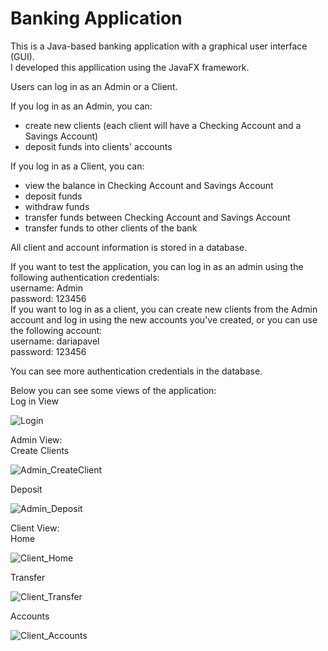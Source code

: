 # Banking Application
This is a Java-based banking application with a graphical user interface (GUI).     
I developed this appllication using the JavaFX framework.

Users can log in as an Admin or a Client. 

If you log in as an Admin, you can:
- create new clients (each client will have a Checking Account and a Savings Account)
- deposit funds into clients' accounts

If you log in as a Client, you can:
- view the balance in Checking Account and Savings Account
- deposit funds
- withdraw funds
- transfer funds between Checking Account and Savings Account
- transfer funds to other clients of the bank 

All client and account information is stored in a database.

If you want to test the application, you can log in as an admin using the following authentication credentials:    
username: Admin   
password: 123456    
If you want to log in as a client, you can create new clients from the Admin account and log in using the new accounts you've created, or you can use the following account:   
username: dariapavel   
password: 123456   

You can see more authentication credentials in the database.   


Below you can see some views of the application:    
Log in View   

![Login](https://github.com/paveldaria/BankingApplication/assets/57196003/4e63a8ef-c4f2-48ba-87ac-d8bfba05a4d8)


Admin View:   
Create Clients
   
![Admin_CreateClient](https://github.com/paveldaria/BankingApplication/assets/57196003/da1239b7-b4a6-4cb7-9dd3-fde46118e433)

Deposit
     
![Admin_Deposit](https://github.com/paveldaria/BankingApplication/assets/57196003/1aa0e089-c26e-4881-8ef9-2380dc6fb629)


Client View:   
Home
     
![Client_Home](https://github.com/paveldaria/BankingApplication/assets/57196003/bc670ec6-4491-41b5-819a-4777e658a45c)

Transfer
     
![Client_Transfer](https://github.com/paveldaria/BankingApplication/assets/57196003/5f5d283d-09b2-4c06-849a-045f09c95934)

Accounts
      
![Client_Accounts](https://github.com/paveldaria/BankingApplication/assets/57196003/bf95284b-905a-4680-9907-8444949d0e9c)






